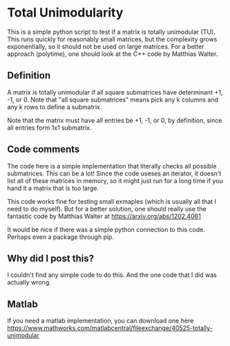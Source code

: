 # Total Unimodularity
This is a simple python script to test if a matrix is totally unimodular (TU).   This runs quickly for reasonably small matrices, but the complexity grows exponentially, so it should not be used on large matrices.  For a better approach (polytime), one should look at the C++ code by Matthias Walter.


## Definition
A matrix is totally unimodular if all square submatrices have determinant +1, -1, or 0.   Note that "all square submatrices" means pick any k columns and any k rows to define a submatrix.

Note that the matrix must have all entries be +1, -1, or 0, by definition, since all entries form 1x1 submatrix.

## Code comments
The code here is a simple implementation that literally checks all possible submatrices.  This can be a lot!  Since the code useses an iterator, it doesn't list all of these matrices in memory, so it might just run for a long time if you hand it a matrix that is too large.  

This code works fine for testing small exmaples (which is usually all that I need to do myself).
But for a better solution, one should really use the fantastic code by Matthias Walter at https://arxiv.org/abs/1202.4061

It would be nice if there was a simple python connection to this code.  Perhaps even a package through pip.


## Why did I post this?
I couldn't find any simple code to do this.  And the one code that I did was actually wrong.  

## Matlab
If you need a matlab implementation, you can download one here https://www.mathworks.com/matlabcentral/fileexchange/40525-totally-unimodular
